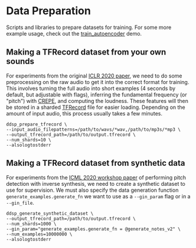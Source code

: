 # Data Preparation

Scripts and libraries to prepare datasets for training. For some more example usage, check out the [train_autoencoder](../../colab/demos/train_autoencoder.ipynb) demo.


## Making a TFRecord dataset from your own sounds

For experiments from the original [ICLR 2020 paper](https://openreview.net/forum?id=B1x1ma4tDr), we need to do some preprocessing on the raw audio to get it into the correct format for training. This involves turning the full audio into short examples (4 seconds by default, but adjustable with flags), inferring the fundamental frequency (or \"pitch\") with [CREPE](http://github.com/marl/crepe), and computing the loudness. These features will then be stored in a sharded [TFRecord](https://www.tensorflow.org/tutorials/load_data/tfrecord) file for easier loading. Depending on the amount of input audio, this process usually takes a few minutes.

```
ddsp_prepare_tfrecord \
--input_audio_filepatterns=/path/to/wavs/*wav,/path/to/mp3s/*mp3 \
--output_tfrecord_path=/path/to/output.tfrecord \
--num_shards=10 \
--alsologtostderr
```

## Making a TFRecord dataset from synthetic data

For experiments from the [ICML 2020 workshop paper](https://goo.gl/magenta/ddsp-inv) of performing pitch detection with inverse synthesis, we need to create a synthetic dataset to use for supervision. We must also specify the data generation function `generate_examples.generate_fn` we want to use as a `--gin_param` flag or in a `--gin_file`.

```
ddsp_generate_synthetic_dataset \
--output_tfrecord_path=/path/to/output.tfrecord \
--num_shards=1000 \
--gin_param="generate_examples.generate_fn = @generate_notes_v2" \
--num_examples=10000000 \
--alsologtostderr
```

